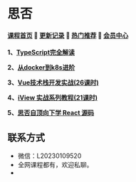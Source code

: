 # 思否

#### [**课程首页**](../../README.md) 💖 [**更新记录**](./gxjl-2023.md) 💖 [**热门推荐**](./rmtj.md) 💖 [**会员中心**](./vip.md)

**1、**[**TypeScript完全解读**](https://segmentfault.com/ls/1650000018455856)

**2、**[**从docker到k8s进阶**](https://segmentfault.com/ls/1650000019108346)

**3、**[**Vue技术栈开发实战(26课时)**](https://segmentfault.com/ls/1650000016221751/l/1500000016358488)

**4、**[**iView 实战系列教程(21课时)**](https://segmentfault.com/ls/1650000016424063/l/1500000018729893)

**5、**[**思否自顶向下学 React 源码**](https://ke.sifou.com/course/1650000023864436)

## **联系方式**

-  微信：L20230109520
-  全网课程都有，欢迎私聊。
-   